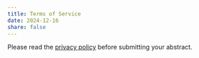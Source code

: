 ```yaml
---
title: Terms of Service
date: 2024-12-16
share: false
---
```


Please read the [privacy policy](https://netsci2025.github.io/privacy/) before submitting your abstract.
